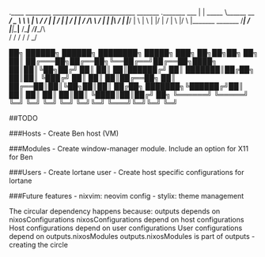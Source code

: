 .____    ________ __________________________    _______  ._______  ___
|    |   \_____  \\______   \__    ___/  _  \   \      \ |   \   \/  /
|    |    /   |   \|       _/ |    | /  /_\  \  /   |   \|   |\     / 
|    |___/    |    \    |   \ |    |/    |    \/    |    \   |/     \ 
|_______ \_______  /____|_  / |____|\____|__  /\____|__  /___/___/\  \
        \/       \/       \/                \/         \/          \_/

██╗      ██████╗ ██████╗ ████████╗ █████╗ ███╗   ██╗██╗██╗  ██╗
██║     ██╔═══██╗██╔══██╗╚══██╔══╝██╔══██╗████╗  ██║██║╚██╗██╔╝
██║     ██║   ██║██████╔╝   ██║   ███████║██╔██╗ ██║██║ ╚███╔╝ 
██║     ██║   ██║██╔══██╗   ██║   ██╔══██║██║╚██╗██║██║ ██╔██╗ 
███████╗╚██████╔╝██║  ██║   ██║   ██║  ██║██║ ╚████║██║██╔╝ ██╗
╚══════╝ ╚═════╝ ╚═╝  ╚═╝   ╚═╝   ╚═╝  ╚═╝╚═╝  ╚═══╝╚═╝╚═╝  ╚═╝
                                                               

##TODO

###Hosts
    - Create Ben host (VM)

###Modules
    - Create window-manager module. Include an option for X11 for Ben

###Users
    - Create lortane user
    - Create host specific configurations for lortane

###Future features
    - nixvim: neovim config
    - stylix: theme management

The circular dependency happens because:
    outputs depends on nixosConfigurations
    nixosConfigurations depend on host configurations
    Host configurations depend on user configurations
    User configurations depend on outputs.nixosModules
    outputs.nixosModules is part of outputs - creating the circle